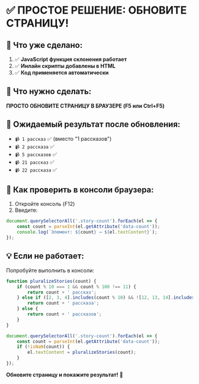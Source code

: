 # ✅ ПРОСТОЕ РЕШЕНИЕ: ОБНОВИТЕ СТРАНИЦУ!

## 🎯 Что уже сделано:

1. ✅ **JavaScript функция склонения работает**
2. ✅ **Инлайн скрипты добавлены в HTML**
3. ✅ **Код применяется автоматически**

## 🔄 **Что нужно сделать:**

**ПРОСТО ОБНОВИТЕ СТРАНИЦУ В БРАУЗЕРЕ (F5 или Ctrl+F5)**

## 📱 **Ожидаемый результат после обновления:**

- `📹 1 рассказ` ✅ (вместо "1 рассказов")
- `📹 2 рассказа` ✅  
- `📹 5 рассказов` ✅
- `📹 21 рассказ` ✅
- `📹 22 рассказа` ✅

## 🧪 **Как проверить в консоли браузера:**

1. Откройте консоль (F12)
2. Введите:
```javascript
document.querySelectorAll('.story-count').forEach(el => {
    const count = parseInt(el.getAttribute('data-count'));
    console.log(`Элемент: ${count} → ${el.textContent}`);
});
```

## 💡 **Если не работает:**

Попробуйте выполнить в консоли:
```javascript
function pluralizeStories(count) {
    if (count % 10 === 1 && count % 100 !== 11) {
        return count + ' рассказ';
    } else if ([2, 3, 4].includes(count % 10) && ![12, 13, 14].includes(count % 100)) {
        return count + ' рассказа';
    } else {
        return count + ' рассказов';
    }
}

document.querySelectorAll('.story-count').forEach(el => {
    const count = parseInt(el.getAttribute('data-count'));
    if (!isNaN(count)) {
        el.textContent = pluralizeStories(count);
    }
});
```

**Обновите страницу и покажите результат!** 🚀
